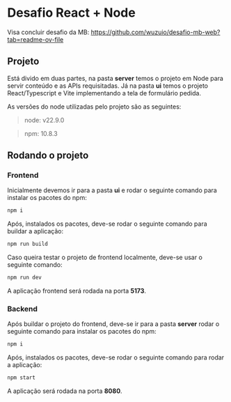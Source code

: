 # Desafio React + Node 

Visa concluir desafio da MB: https://github.com/wuzuio/desafio-mb-web?tab=readme-ov-file

## Projeto

Está divido em duas partes, na pasta **server** temos o projeto em Node para servir conteúdo e as APIs requisitadas. Já na pasta **ui** temos o projeto React/Typescript e Vite implementando a tela de formulário pedida.

As versões do node utilizadas pelo projeto são as seguintes:

> node: v22.9.0

> npm: 10.8.3


## Rodando o projeto

### Frontend

Inicialmente devemos ir para a pasta **ui** e rodar o seguinte comando para instalar os pacotes do npm:

```bash
npm i
```

Após, instalados os pacotes, deve-se rodar o seguinte comando para buildar a aplicação:

```bash
npm run build
```

Caso queira testar o projeto de frontend localmente, deve-se usar o seguinte comando:

```bash
npm run dev
```

A aplicação frontend será rodada na porta **5173**.

### Backend

Após buildar o projeto do frontend, deve-se ir para a pasta **server** rodar o seguinte comando para instalar os pacotes do npm:

```bash
npm i
```

Após, instalados os pacotes, deve-se rodar o seguinte comando para rodar a aplicação:

```bash
npm start
```

A aplicação será rodada na porta **8080**.